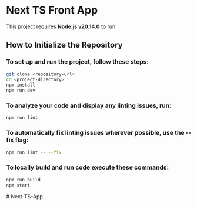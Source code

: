 # Next TS Front App

This project requires **Node.js v20.14.0** to run.

## How to Initialize the Repository

### To set up and run the project, follow these steps:

```bash
git clone <repository-url>
cd <project-directory>
npm install
npm run dev
```

### To analyze your code and display any linting issues, run:

```bash
npm run lint
```

### To automatically fix linting issues wherever possible, use the --fix flag:

```bash
npm run lint -- --fix
```


### To locally build and run code execute these commands:
```bash
npm run build
npm start
```
#   N e x t - T S - A p p  
 
